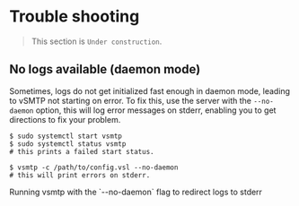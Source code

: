 # Trouble shooting

> This section is `Under construction`.

## No logs available (daemon mode)

Sometimes, logs do not get initialized fast enough in daemon mode, leading to vSMTP not starting on error.
To fix this, use the server with the `--no-daemon` option, this will log error messages on stderr, enabling you to get directions to fix your problem.

```shell
$ sudo systemctl start vsmtp
$ sudo systemctl status vsmtp
# this prints a failed start status.

$ vsmtp -c /path/to/config.vsl --no-daemon
# this will print errors on stderr.
```
<p class="ann"> Running vsmtp with the `--no-daemon` flag to redirect logs to stderr </p>
